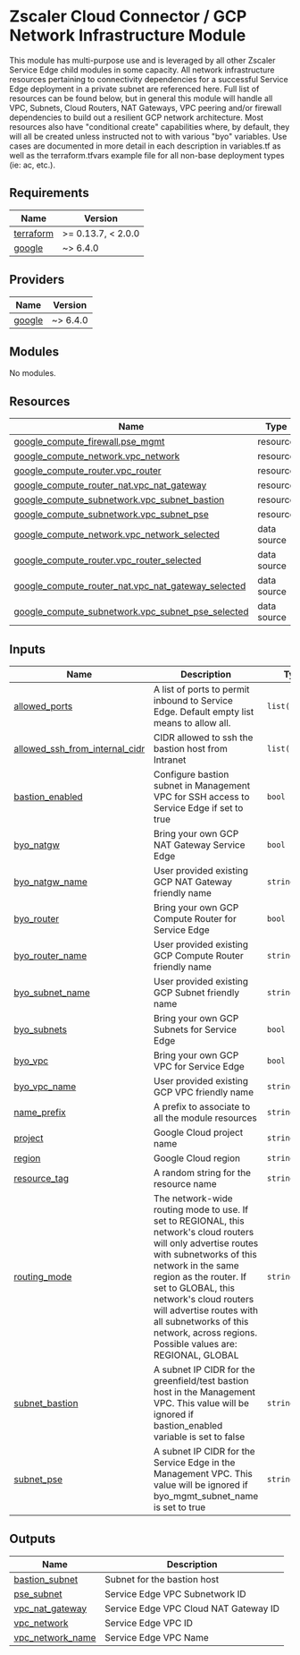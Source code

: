 # Zscaler Cloud Connector / GCP Network Infrastructure Module

This module has multi-purpose use and is leveraged by all other Zscaler Service Edge child modules in some capacity. All network infrastructure resources pertaining to connectivity dependencies for a successful Service Edge deployment in a private subnet are referenced here. Full list of resources can be found below, but in general this module will handle all VPC, Subnets, Cloud Routers, NAT Gateways, VPC peering and/or firewall dependencies to build out a resilient GCP network architecture. Most resources also have "conditional create" capabilities where, by default, they will all be created unless instructed not to with various "byo" variables. Use cases are documented in more detail in each description in variables.tf as well as the terraform.tfvars example file for all non-base deployment types (ie: ac, etc.).


<!-- BEGIN_TF_DOCS -->
## Requirements

| Name | Version |
|------|---------|
| <a name="requirement_terraform"></a> [terraform](#requirement\_terraform) | >= 0.13.7, < 2.0.0 |
| <a name="requirement_google"></a> [google](#requirement\_google) | ~> 6.4.0 |

## Providers

| Name | Version |
|------|---------|
| <a name="provider_google"></a> [google](#provider\_google) | ~> 6.4.0 |

## Modules

No modules.

## Resources

| Name | Type |
|------|------|
| [google_compute_firewall.pse_mgmt](https://registry.terraform.io/providers/hashicorp/google/latest/docs/resources/compute_firewall) | resource |
| [google_compute_network.vpc_network](https://registry.terraform.io/providers/hashicorp/google/latest/docs/resources/compute_network) | resource |
| [google_compute_router.vpc_router](https://registry.terraform.io/providers/hashicorp/google/latest/docs/resources/compute_router) | resource |
| [google_compute_router_nat.vpc_nat_gateway](https://registry.terraform.io/providers/hashicorp/google/latest/docs/resources/compute_router_nat) | resource |
| [google_compute_subnetwork.vpc_subnet_bastion](https://registry.terraform.io/providers/hashicorp/google/latest/docs/resources/compute_subnetwork) | resource |
| [google_compute_subnetwork.vpc_subnet_pse](https://registry.terraform.io/providers/hashicorp/google/latest/docs/resources/compute_subnetwork) | resource |
| [google_compute_network.vpc_network_selected](https://registry.terraform.io/providers/hashicorp/google/latest/docs/data-sources/compute_network) | data source |
| [google_compute_router.vpc_router_selected](https://registry.terraform.io/providers/hashicorp/google/latest/docs/data-sources/compute_router) | data source |
| [google_compute_router_nat.vpc_nat_gateway_selected](https://registry.terraform.io/providers/hashicorp/google/latest/docs/data-sources/compute_router_nat) | data source |
| [google_compute_subnetwork.vpc_subnet_pse_selected](https://registry.terraform.io/providers/hashicorp/google/latest/docs/data-sources/compute_subnetwork) | data source |

## Inputs

| Name | Description | Type | Default | Required |
|------|-------------|------|---------|:--------:|
| <a name="input_allowed_ports"></a> [allowed\_ports](#input\_allowed\_ports) | A list of ports to permit inbound to Service Edge. Default empty list means to allow all. | `list(string)` | `[]` | no |
| <a name="input_allowed_ssh_from_internal_cidr"></a> [allowed\_ssh\_from\_internal\_cidr](#input\_allowed\_ssh\_from\_internal\_cidr) | CIDR allowed to ssh the bastion host from Intranet | `list(string)` | n/a | yes |
| <a name="input_bastion_enabled"></a> [bastion\_enabled](#input\_bastion\_enabled) | Configure bastion subnet in Management VPC for SSH access to Service Edge if set to true | `bool` | `false` | no |
| <a name="input_byo_natgw"></a> [byo\_natgw](#input\_byo\_natgw) | Bring your own GCP NAT Gateway Service Edge | `bool` | `false` | no |
| <a name="input_byo_natgw_name"></a> [byo\_natgw\_name](#input\_byo\_natgw\_name) | User provided existing GCP NAT Gateway friendly name | `string` | `null` | no |
| <a name="input_byo_router"></a> [byo\_router](#input\_byo\_router) | Bring your own GCP Compute Router for Service Edge | `bool` | `false` | no |
| <a name="input_byo_router_name"></a> [byo\_router\_name](#input\_byo\_router\_name) | User provided existing GCP Compute Router friendly name | `string` | `null` | no |
| <a name="input_byo_subnet_name"></a> [byo\_subnet\_name](#input\_byo\_subnet\_name) | User provided existing GCP Subnet friendly name | `string` | `null` | no |
| <a name="input_byo_subnets"></a> [byo\_subnets](#input\_byo\_subnets) | Bring your own GCP Subnets for Service Edge | `bool` | `false` | no |
| <a name="input_byo_vpc"></a> [byo\_vpc](#input\_byo\_vpc) | Bring your own GCP VPC for Service Edge | `bool` | `false` | no |
| <a name="input_byo_vpc_name"></a> [byo\_vpc\_name](#input\_byo\_vpc\_name) | User provided existing GCP VPC friendly name | `string` | `null` | no |
| <a name="input_name_prefix"></a> [name\_prefix](#input\_name\_prefix) | A prefix to associate to all the module resources | `string` | `null` | no |
| <a name="input_project"></a> [project](#input\_project) | Google Cloud project name | `string` | n/a | yes |
| <a name="input_region"></a> [region](#input\_region) | Google Cloud region | `string` | n/a | yes |
| <a name="input_resource_tag"></a> [resource\_tag](#input\_resource\_tag) | A random string for the resource name | `string` | n/a | yes |
| <a name="input_routing_mode"></a> [routing\_mode](#input\_routing\_mode) | The network-wide routing mode to use. If set to REGIONAL, this network's cloud routers will only advertise routes with subnetworks of this network in the same region as the router. If set to GLOBAL, this network's cloud routers will advertise routes with all subnetworks of this network, across regions. Possible values are: REGIONAL, GLOBAL | `string` | `"REGIONAL"` | no |
| <a name="input_subnet_bastion"></a> [subnet\_bastion](#input\_subnet\_bastion) | A subnet IP CIDR for the greenfield/test bastion host in the Management VPC. This value will be ignored if bastion\_enabled variable is set to false | `string` | `"10.0.0.0/24"` | no |
| <a name="input_subnet_pse"></a> [subnet\_pse](#input\_subnet\_pse) | A subnet IP CIDR for the Service Edge in the Management VPC. This value will be ignored if byo\_mgmt\_subnet\_name is set to true | `string` | `"10.0.1.0/24"` | no |

## Outputs

| Name | Description |
|------|-------------|
| <a name="output_bastion_subnet"></a> [bastion\_subnet](#output\_bastion\_subnet) | Subnet for the bastion host |
| <a name="output_pse_subnet"></a> [pse\_subnet](#output\_pse\_subnet) | Service Edge VPC Subnetwork ID |
| <a name="output_vpc_nat_gateway"></a> [vpc\_nat\_gateway](#output\_vpc\_nat\_gateway) | Service Edge VPC Cloud NAT Gateway ID |
| <a name="output_vpc_network"></a> [vpc\_network](#output\_vpc\_network) | Service Edge VPC ID |
| <a name="output_vpc_network_name"></a> [vpc\_network\_name](#output\_vpc\_network\_name) | Service Edge VPC Name |
<!-- END_TF_DOCS -->
